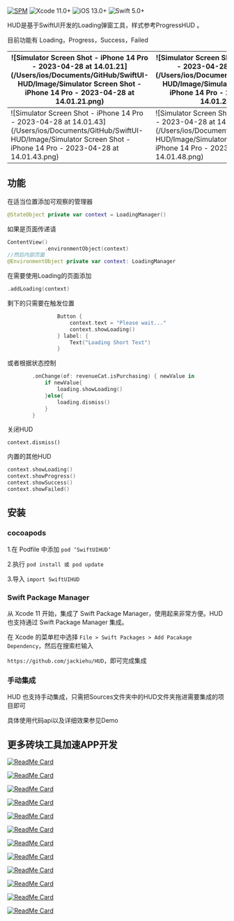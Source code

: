 

[![SPM](https://img.shields.io/badge/SPM-supported-DE5C43.svg?style=flat)](https://swift.org/package-manager/)
![Xcode 11.0+](https://img.shields.io/badge/Xcode-11.0%2B-blue.svg)
![iOS 13.0+](https://img.shields.io/badge/iOS-14.0%2B-blue.svg)
![Swift 5.0+](https://img.shields.io/badge/Swift-5.0%2B-orange.svg)

HUD是基于SwiftUI开发的Loading弹窗工具，样式参考ProgressHUD 。

目前功能有 Loading，Progress，Success，Failed

| ![Simulator Screen Shot - iPhone 14 Pro - 2023-04-28 at 14.01.21](/Users/ios/Documents/GitHub/SwiftUI-HUD/Image/Simulator Screen Shot - iPhone 14 Pro - 2023-04-28 at 14.01.21.png) | ![Simulator Screen Shot - iPhone 14 Pro - 2023-04-28 at 14.01.24](/Users/ios/Documents/GitHub/SwiftUI-HUD/Image/Simulator Screen Shot - iPhone 14 Pro - 2023-04-28 at 14.01.24.png) | ![Simulator Screen Shot - iPhone 14 Pro - 2023-04-28 at 14.01.30](/Users/ios/Documents/GitHub/SwiftUI-HUD/Image/Simulator Screen Shot - iPhone 14 Pro - 2023-04-28 at 14.01.30.png) |
| ------------------------------------------------------------ | ------------------------------------------------------------ | ------------------------------------------------------------ |
| ![Simulator Screen Shot - iPhone 14 Pro - 2023-04-28 at 14.01.43](/Users/ios/Documents/GitHub/SwiftUI-HUD/Image/Simulator Screen Shot - iPhone 14 Pro - 2023-04-28 at 14.01.43.png) | ![Simulator Screen Shot - iPhone 14 Pro - 2023-04-28 at 14.01.48](/Users/ios/Documents/GitHub/SwiftUI-HUD/Image/Simulator Screen Shot - iPhone 14 Pro - 2023-04-28 at 14.01.48.png) |                                                              |



## 功能

在适当位置添加可观察的管理器

```Swift
@StateObject private var context = LoadingManager()
```

如果是页面传递请

```Swift
ContentView()
            .environmentObject(context) 
//然后内部页面
@EnvironmentObject private var context: LoadingManager
```

在需要使用Loading的页面添加

```swift
.addLoading(context)
```

剩下的只需要在触发位置

```swift
                Button {
                    context.text = "Please wait..."
                    context.showLoading()
                } label: {
                    Text("Loading Short Text")
                }
```

 或者根据状态控制

```swift
        .onChange(of: revenueCat.isPurchasing) { newValue in
            if newValue{
                loading.showLoading()
            }else{
                loading.dismiss()
            }
        }
```

关闭HUD

```
context.dismiss()
```

内置的其他HUD

```swift
context.showLoading()
context.showProgress()
context.showSuccess()
context.showFailed()
```



## 安装

### cocoapods

1.在 Podfile 中添加 `pod ‘SwiftUIHUD’`

2.执行 `pod install 或 pod update`

3.导入 `import SwiftUIHUD`

### Swift Package Manager

从 Xcode 11 开始，集成了 Swift Package Manager，使用起来非常方便。HUD 也支持通过 Swift Package Manager 集成。

在 Xcode 的菜单栏中选择 `File > Swift Packages > Add Pacakage Dependency`，然后在搜索栏输入

`https://github.com/jackiehu/HUD`，即可完成集成

### 手动集成

HUD 也支持手动集成，只需把Sources文件夹中的HUD文件夹拖进需要集成的项目即可



具体使用代码api以及详细效果参见Demo



## 更多砖块工具加速APP开发

[![ReadMe Card](https://github-readme-stats.vercel.app/api/pin/?username=jackiehu&repo=SwiftMediator&theme=radical&locale=cn)](https://github.com/jackiehu/SwiftMediator)

[![ReadMe Card](https://github-readme-stats.vercel.app/api/pin/?username=jackiehu&repo=SwiftShow&theme=radical&locale=cn)](https://github.com/jackiehu/SwiftShow)

[![ReadMe Card](https://github-readme-stats.vercel.app/api/pin/?username=jackiehu&repo=SwiftLog&theme=radical&locale=cn)](https://github.com/jackiehu/SwiftLog)

[![ReadMe Card](https://github-readme-stats.vercel.app/api/pin/?username=jackiehu&repo=SwiftyForm&theme=radical&locale=cn)](https://github.com/jackiehu/SwiftyForm)

[![ReadMe Card](https://github-readme-stats.vercel.app/api/pin/?username=jackiehu&repo=SwiftEmptyData&theme=radical&locale=cn)](https://github.com/jackiehu/SwiftEmptyData)

[![ReadMe Card](https://github-readme-stats.vercel.app/api/pin/?username=jackiehu&repo=SwiftPageView&theme=radical&locale=cn)](https://github.com/jackiehu/SwiftPageView)

[![ReadMe Card](https://github-readme-stats.vercel.app/api/pin/?username=jackiehu&repo=JHTabBarController&theme=radical&locale=cn)](https://github.com/jackiehu/JHTabBarController)

[![ReadMe Card](https://github-readme-stats.vercel.app/api/pin/?username=jackiehu&repo=SwiftMesh&theme=radical&locale=cn)](https://github.com/jackiehu/SwiftMesh)

[![ReadMe Card](https://github-readme-stats.vercel.app/api/pin/?username=jackiehu&repo=SwiftNotification&theme=radical&locale=cn)](https://github.com/jackiehu/SwiftNotification)

[![ReadMe Card](https://github-readme-stats.vercel.app/api/pin/?username=jackiehu&repo=SwiftNetSwitch&theme=radical&locale=cn)](https://github.com/jackiehu/SwiftNetSwitch)

[![ReadMe Card](https://github-readme-stats.vercel.app/api/pin/?username=jackiehu&repo=SwiftButton&theme=radical&locale=cn)](https://github.com/jackiehu/SwiftButton)

[![ReadMe Card](https://github-readme-stats.vercel.app/api/pin/?username=jackiehu&repo=SwiftDatePicker&theme=radical&locale=cn)](https://github.com/jackiehu/SwiftDatePicker)

